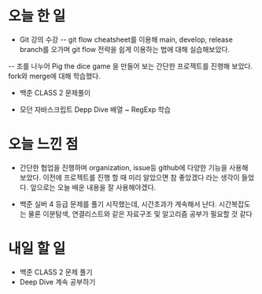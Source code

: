 # 오늘 한 일

- Git 강의 수강
  -- git flow cheatsheet를 이용해 main, develop, release branch를 오가며 git flow 전략을 쉽게 이용하는 법에 대해 실습해보았다.

-- 조를 나누어 Pig the dice game 을 만들어 보는 간단한 프로젝트를 진행해 보았다. fork와 merge에 대해 학습했다.

- 백준 CLASS 2 문제풀이

- 모던 자바스크립트 Depp Dive 배열 ~ RegExp 학습

# 오늘 느낀 점

- 간단한 협업을 진행하며 organization, issue등 github에 다양한 기능을 사용해 보았다. 이전에 프로젝트를 진행 할 때 미리 알았으면 참 좋았겠다 라는 생각이 들었다. 앞으로는 오늘 배운 내용을 잘 사용해야겠다.

- 백준 실버 4 등급 문제를 풀기 시작했는데, 시간초과가 계속해서 난다. 시간복잡도는 물론 이분탐색, 연결리스트와 같은 자료구조 및 알고리즘 공부가 필요할 것 같다

# 내일 할 일

- 백준 CLASS 2 문제 풀기
- Deep Dive 계속 공부하기
